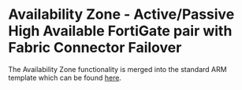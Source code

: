 # Availability Zone - Active/Passive High Available FortiGate pair with Fabric Connector Failover

The Availability Zone functionality is merged into the standard ARM template which can be found [here](/FortiGate/Active-Passive-SDN/README.md).
